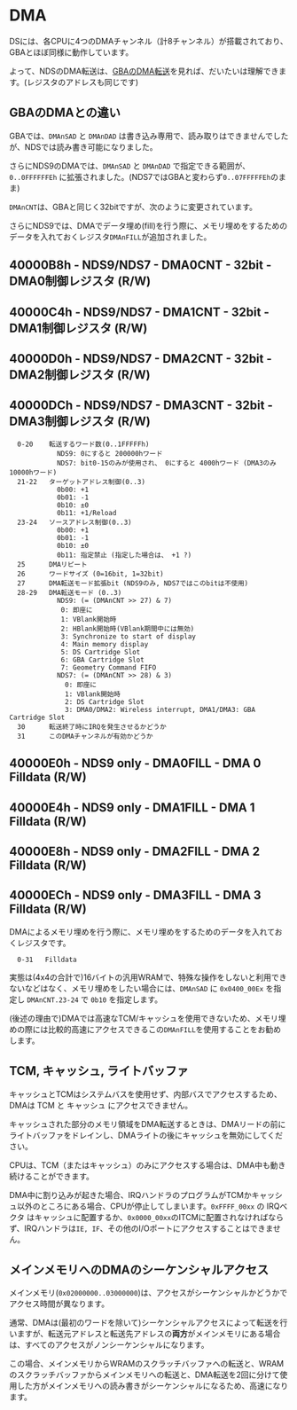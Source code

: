 # DMA

DSには、各CPUに4つのDMAチャンネル（計8チャンネル）が搭載されており、GBAとほぼ同様に動作しています。

よって、NDSのDMA転送は、[GBAのDMA転送](https://github.com/akatsuki105/gba-docs-ja/blob/main/dma.md)を見れば、だいたいは理解できます。(レジスタのアドレスも同じです)

## GBAのDMAとの違い

GBAでは、`DMAnSAD` と `DMAnDAD` は書き込み専用で、読み取りはできませんでしたが、NDSでは読み書き可能になりました。

さらにNDS9のDMAでは、`DMAnSAD` と `DMAnDAD` で指定できる範囲が、`0..0FFFFFFEh` に拡張されました。(NDS7ではGBAと変わらず`0..07FFFFFEh`のまま)

`DMAnCNT`は、GBAと同じく32bitですが、次のように変更されています。

さらにNDS9では、DMAでデータ埋め(fill)を行う際に、メモリ埋めをするためのデータを入れておくレジスタ`DMAnFILL`が追加されました。

## 40000B8h - NDS9/NDS7 - DMA0CNT - 32bit - DMA0制御レジスタ (R/W)
## 40000C4h - NDS9/NDS7 - DMA1CNT - 32bit - DMA1制御レジスタ (R/W)
## 40000D0h - NDS9/NDS7 - DMA2CNT - 32bit - DMA2制御レジスタ (R/W)
## 40000DCh - NDS9/NDS7 - DMA3CNT - 32bit - DMA3制御レジスタ (R/W)

```
  0-20    転送するワード数(0..1FFFFFh)
            NDS9: 0にすると 200000hワード
            NDS7: bit0-15のみが使用され、 0にすると 4000hワード (DMA3のみ 10000hワード)
  21-22   ターゲットアドレス制御(0..3)
            0b00: +1
            0b01: -1
            0b10: ±0
            0b11: +1/Reload
  23-24   ソースアドレス制御(0..3)
            0b00: +1
            0b01: -1
            0b10: ±0
            0b11: 指定禁止 (指定した場合は、 +1 ?)
  25      DMAリピート
  26      ワードサイズ (0=16bit, 1=32bit)
  27      DMA転送モード拡張bit (NDS9のみ, NDS7ではこのbitは不使用)
  28-29   DMA転送モード (0..3)
            NDS9: (= (DMAnCNT >> 27) & 7)
             0: 即座に
             1: VBlank開始時
             2: HBlank開始時(VBlank期間中には無効)
             3: Synchronize to start of display
             4: Main memory display
             5: DS Cartridge Slot
             6: GBA Cartridge Slot
             7: Geometry Command FIFO
            NDS7: (= (DMAnCNT >> 28) & 3)
              0: 即座に
              1: VBlank開始時
              2: DS Cartridge Slot
              3: DMA0/DMA2: Wireless interrupt, DMA1/DMA3: GBA Cartridge Slot
  30      転送終了時にIRQを発生させるかどうか
  31      このDMAチャンネルが有効かどうか
```

## 40000E0h - NDS9 only - DMA0FILL - DMA 0 Filldata (R/W)
## 40000E4h - NDS9 only - DMA1FILL - DMA 1 Filldata (R/W)
## 40000E8h - NDS9 only - DMA2FILL - DMA 2 Filldata (R/W)
## 40000ECh - NDS9 only - DMA3FILL - DMA 3 Filldata (R/W)

DMAによるメモリ埋めを行う際に、メモリ埋めをするためのデータを入れておくレジスタです。

```
  0-31   Filldata
```

実態は(4x4の合計で)16バイトの汎用WRAMで、特殊な操作をしないと利用できないなどはなく、メモリ埋めをしたい場合には、`DMAnSAD` に `0x0400_00Ex` を指定し `DMAnCNT.23-24` で `0b10` を指定します。

(後述の理由で)DMAでは高速なTCM/キャッシュを使用できないため、メモリ埋めの際には比較的高速にアクセスできるこの`DMAnFILL`を使用することをお勧めします。

## TCM, キャッシュ, ライトバッファ

キャッシュとTCMはシステムバスを使用せず、内部バスでアクセスするため、DMAは TCM と キャッシュ にアクセスできません。

キャッシュされた部分のメモリ領域をDMA転送するときは、DMAリードの前にライトバッファをドレインし、DMAライトの後にキャッシュを無効にしてください。

CPUは、TCM（またはキャッシュ）のみにアクセスする場合は、DMA中も動き続けることができます。

DMA中に割り込みが起きた場合、IRQハンドラのプログラムがTCMかキャッシュ以外のところにある場合、CPUが停止してしまいます。`0xFFFF_00xx` の IRQベクタ はキャッシュに配置するか、`0x0000_00xx`のITCMに配置されなければならず、IRQハンドラは`IE, IF`、その他のI/Oポートにアクセスすることはできません。

## メインメモリへのDMAのシーケンシャルアクセス

メインメモリ(`0x02000000..03000000`)は、アクセスがシーケンシャルかどうかでアクセス時間が異なります。

通常、DMAは(最初のワードを除いて)シーケンシャルアクセスによって転送を行いますが、転送元アドレスと転送先アドレスの**両方**がメインメモリにある場合は、すべてのアクセスがノンシーケンシャルになります。

この場合、メインメモリからWRAMのスクラッチバッファへの転送と、WRAMのスクラッチバッファからメインメモリへの転送と、DMA転送を2回に分けて使用した方がメインメモリへの読み書きがシーケンシャルになるため、高速になります。

